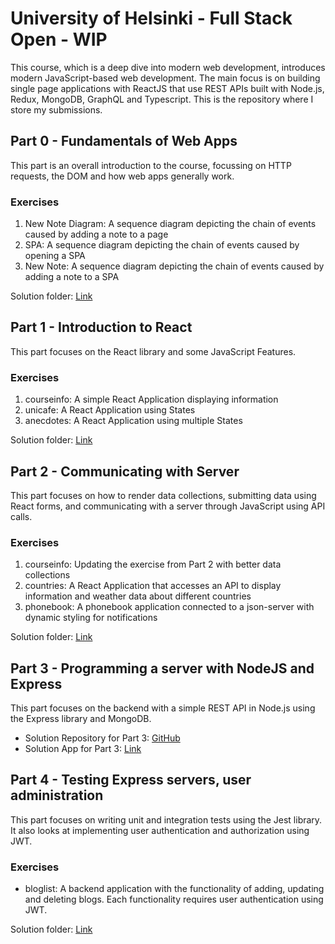 # University of Helsinki - Full Stack Open - WIP

This course, which is a deep dive into modern web development, introduces modern JavaScript-based web development. The main focus is on building single page applications with ReactJS that use REST APIs built with Node.js, Redux, MongoDB, GraphQL and Typescript. This is the repository where I store my submissions.

## Part 0 - Fundamentals of Web Apps

This part is an overall introduction to the course, focussing on HTTP requests, the DOM and how web apps generally work.

### Exercises

1. New Note Diagram: A sequence diagram depicting the chain of events caused by adding a note to a page
2. SPA: A sequence diagram depicting the chain of events caused by opening a SPA
3. New Note: A sequence diagram depicting the chain of events caused by adding a note to a SPA

Solution folder: [Link](https://github.com/chocolateflight/fullstackopen/tree/main/part0)

## Part 1 - Introduction to React

This part focuses on the React library and some JavaScript Features.

### Exercises

1. courseinfo: A simple React Application displaying information
2. unicafe: A React Application using States
3. anecdotes: A React Application using multiple States

Solution folder: [Link](https://github.com/chocolateflight/fullstackopen/tree/main/part1)

## Part 2 - Communicating with Server

This part focuses on how to render data collections, submitting data using React forms, and communicating with a server through JavaScript using API calls.

### Exercises

1. courseinfo: Updating the exercise from Part 2 with better data collections
2. countries: A React Application that accesses an API to display information and weather data about different countries
3. phonebook: A phonebook application connected to a json-server with dynamic styling for notifications

Solution folder: [Link](https://github.com/chocolateflight/fullstackopen/tree/main/part2)

## Part 3 - Programming a server with NodeJS and Express

This part focuses on the backend with a simple REST API in Node.js using the Express library and MongoDB.

- Solution Repository for Part 3: [GitHub](https://github.com/chocolateflight/fullstackopen-part3)
- Solution App for Part 3: [Link](https://angry-hoodie-toad.cyclic.app/)

## Part 4 - Testing Express servers, user administration

This part focuses on writing unit and integration tests using the Jest library. It also looks at implementing user authentication and authorization using JWT.

### Exercises

- bloglist: A backend application with the functionality of adding, updating and deleting blogs. Each functionality requires user authentication using JWT.

Solution folder: [Link](https://github.com/chocolateflight/fullstackopen/tree/main/part4)
